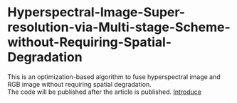 # Hyperspectral-Image-Super-resolution-via-Multi-stage-Scheme-without-Requiring-Spatial-Degradation
This is an optimization-based algorithm to fuse hyperspectral image and RGB image without requiring spatial degradation.  
The code will be published after the article is published.
[Introduce](https://github.com/Caoxuheng/imgs/blob/main/%E5%9B%BE%E7%89%871.png)
